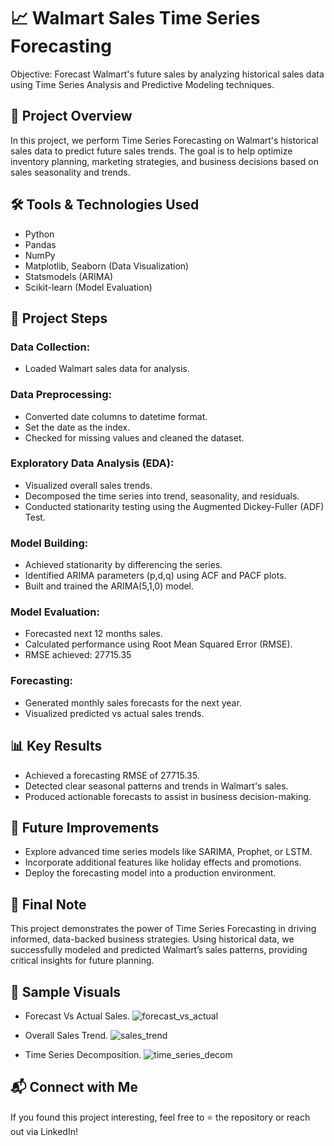 # 📈 Walmart Sales Time Series Forecasting
Objective:
Forecast Walmart's future sales by analyzing historical sales data using Time Series Analysis and Predictive Modeling techniques.

## 📂 Project Overview
In this project, we perform Time Series Forecasting on Walmart's historical sales data to predict future sales trends.
The goal is to help optimize inventory planning, marketing strategies, and business decisions based on sales seasonality and trends.

## 🛠️ Tools & Technologies Used
- Python
- Pandas
- NumPy
- Matplotlib, Seaborn (Data Visualization)
- Statsmodels (ARIMA)
- Scikit-learn (Model Evaluation)

## 🔎 Project Steps
### Data Collection:
- Loaded Walmart sales data for analysis.

### Data Preprocessing:
- Converted date columns to datetime format.
- Set the date as the index.
- Checked for missing values and cleaned the dataset.

### Exploratory Data Analysis (EDA):
- Visualized overall sales trends.
- Decomposed the time series into trend, seasonality, and residuals.
- Conducted stationarity testing using the Augmented Dickey-Fuller (ADF) Test.

### Model Building:
- Achieved stationarity by differencing the series.
- Identified ARIMA parameters (p,d,q) using ACF and PACF plots.
- Built and trained the ARIMA(5,1,0) model.

### Model Evaluation:
- Forecasted next 12 months sales.
- Calculated performance using Root Mean Squared Error (RMSE).
- RMSE achieved: 27715.35

### Forecasting:
- Generated monthly sales forecasts for the next year.
- Visualized predicted vs actual sales trends.

## 📊 Key Results
- Achieved a forecasting RMSE of 27715.35.
- Detected clear seasonal patterns and trends in Walmart's sales.
- Produced actionable forecasts to assist in business decision-making.

## 🧠 Future Improvements
- Explore advanced time series models like SARIMA, Prophet, or LSTM.
- Incorporate additional features like holiday effects and promotions.
- Deploy the forecasting model into a production environment.

## 🚀 Final Note
This project demonstrates the power of Time Series Forecasting in driving informed, data-backed business strategies.
Using historical data, we successfully modeled and predicted Walmart’s sales patterns, providing critical insights for future planning.

## 📌 Sample Visuals
- Forecast Vs Actual Sales.
![forecast_vs_actual](https://github.com/user-attachments/assets/684c6b53-0117-4274-b96c-82a382c9e0d5)

- Overall Sales Trend.
![sales_trend](https://github.com/user-attachments/assets/b27c0e4a-d156-483f-9eb7-03a0aa7746bd)


- Time Series Decomposition.
![time_series_decom](https://github.com/user-attachments/assets/c655582b-9a45-4725-8242-8f8949875a2f)


## 📬 Connect with Me
If you found this project interesting, feel free to ⭐ the repository or reach out via LinkedIn!

